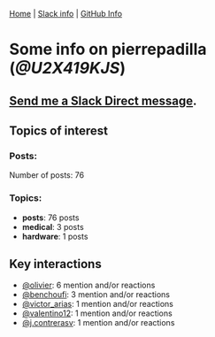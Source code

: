 [Home](https://kelu124.github.io/echommunity/) | [Slack info](https://kelu124.github.io/echommunity/) | [GitHub Info](https://kelu124.github.io/echommunity/github.html)

# Some info on __pierrepadilla__ (_@U2X419KJS_)


## [Send me a Slack Direct message](https://echopen.slack.com/messages/@pierrepadilla/).

## Topics of interest

### Posts: 

Number of posts: 76

### Topics:

* __posts__: 76 posts
* __medical__: 3 posts
* __hardware__: 1 posts

## Key interactions 

* [@olivier](./U04DFTZ7D.md): 6 mention and/or reactions
* [@benchoufi](./U0B47KC3S.md): 3 mention and/or reactions
* [@victor_arias](./U32FZ0QLX.md): 1 mention and/or reactions
* [@valentino12](./U3GV4N878.md): 1 mention and/or reactions
* [@j.contrerasv](./U336DPZV4.md): 1 mention and/or reactions

